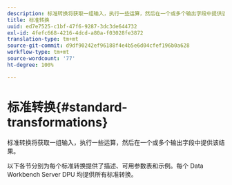 ```yaml
---
description: 标准转换将获取一组输入，执行一些运算，然后在一个或多个输出字段中提供该结果。
title: 标准转换
uuid: ed7e7525-c1bf-47f6-9287-3dc3de644732
exl-id: 4fefc668-4216-4dcd-a80a-f03028fe3872
translation-type: tm+mt
source-git-commit: d9df90242ef96188f4e4b5e6d04cfef196b0a628
workflow-type: tm+mt
source-wordcount: '77'
ht-degree: 100%

---
```


# 标准转换{#standard-transformations}

标准转换将获取一组输入，执行一些运算，然后在一个或多个输出字段中提供该结果。

以下各节分别为每个标准转换提供了描述、可用参数表和示例。每个 Data Workbench Server DPU 均提供所有标准转换。
